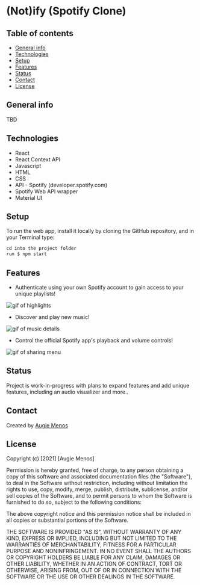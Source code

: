 # (Not)ify (Spotify Clone)


## Table of contents
* [General info](#general-info)
* [Technologies](#technologies)
* [Setup](#setup)
* [Features](#features)
* [Status](#status)
* [Contact](#contact)
* [License](#license)


## General info
TBD


## Technologies
* React
* React Context API
* Javascript 
* HTML
* CSS
* API - Spotify (developer.spotify.com)
* Spotify Web API wrapper
* Material UI

## Setup
To run the web app, install it locally by cloning the GitHub repository, and in your Terminal type:
``` javascript
cd into the project folder
run $ npm start
``` 

## Features

* Authenticate using your own Spotify account to gain access to your unique playlists!

![gif of highlights](http://www.giphy.com/gifs/KdjqqtzvDgJfAzSnQD) 

* Discover and play new music!

![gif of music details](")

* Control the official Spotify app's playback and volume controls!

![gif of sharing menu](") 



## Status
Project is work-in-progress with plans to expand features and add unique features, including an audio visualizer and more..


## Contact
Created by [Augie Menos](https://www.linkedin.com/in/augie-menos-9b8329b1/)


## License

Copyright (c) [2021] [Augie Menos]

Permission is hereby granted, free of charge, to any person obtaining a copy
of this software and associated documentation files (the "Software"), to deal
in the Software without restriction, including without limitation the rights
to use, copy, modify, merge, publish, distribute, sublicense, and/or sell
copies of the Software, and to permit persons to whom the Software is
furnished to do so, subject to the following conditions:

The above copyright notice and this permission notice shall be included in all
copies or substantial portions of the Software.

THE SOFTWARE IS PROVIDED "AS IS", WITHOUT WARRANTY OF ANY KIND, EXPRESS OR
IMPLIED, INCLUDING BUT NOT LIMITED TO THE WARRANTIES OF MERCHANTABILITY,
FITNESS FOR A PARTICULAR PURPOSE AND NONINFRINGEMENT. IN NO EVENT SHALL THE
AUTHORS OR COPYRIGHT HOLDERS BE LIABLE FOR ANY CLAIM, DAMAGES OR OTHER
LIABILITY, WHETHER IN AN ACTION OF CONTRACT, TORT OR OTHERWISE, ARISING FROM,
OUT OF OR IN CONNECTION WITH THE SOFTWARE OR THE USE OR OTHER DEALINGS IN THE
SOFTWARE.
